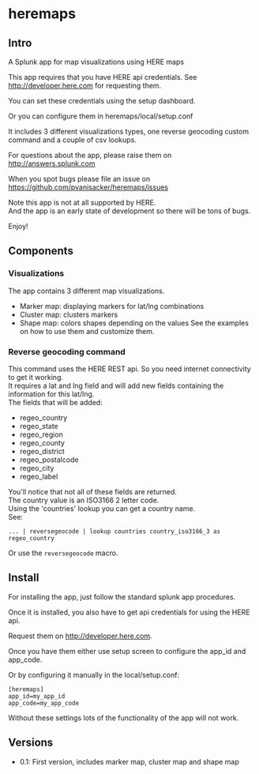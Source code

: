 # heremaps


## Intro


A Splunk app for map visualizations using HERE maps

This app requires that you have HERE api credentials. See http://developer.here.com for requesting them.

You can set these credentials using the setup dashboard.

Or you can configure them in heremaps/local/setup.conf


It includes 3 different visualizations types, one reverse geocoding custom command and a couple of csv lookups.

For questions about the app, please raise them on http://answers.splunk.com

When you spot bugs please file an issue on https://github.com/pvanisacker/heremaps/issues

Note this app is not at all supported by HERE.  
And the app is an early state of development so there will be tons of bugs.

Enjoy!

## Components


### Visualizations

The app contains 3 different map visualizations.
   * Marker map: displaying markers for lat/lng combinations
   * Cluster map: clusters markers
   * Shape map: colors shapes depending on the values
See the examples on how to use them and customize them.

### Reverse geocoding command

This command uses the HERE REST api. So you need internet connectivity to get it working.  
It requires a lat and lng field and will add new fields containing the information for this lat/lng.  
The fields that will be added:
  * regeo_country
  * regeo_state
  * regeo_region
  * regeo_county
  * regeo_district
  * regeo_postalcode
  * regeo_city
  * regeo_label

You'll notice that not all of these fields are returned.  
The country value is an ISO3166 2 letter code.  
Using the 'countries' lookup you can get a country name.  
See:
<pre><code>... | reversegeocode | lookup countries country_iso3166_3 as regeo_country</code></pre>
Or use the `reversegeocode` macro.

## Install

For installing the app, just follow the standard splunk app procedures.

Once it is installed, you also have to get api credentials for using the HERE api.

Request them on http://developer.here.com.

Once you have them either use setup screen to configure the app_id and app_code.

Or by configuring it manually in the local/setup.conf:
<pre><code>[heremaps]
app_id=my_app_id
app_code=my_app_code
</code></pre>

Without these settings lots of the functionality of the app will not work.


## Versions
   * 0.1: First version, includes marker map, cluster map and shape map

